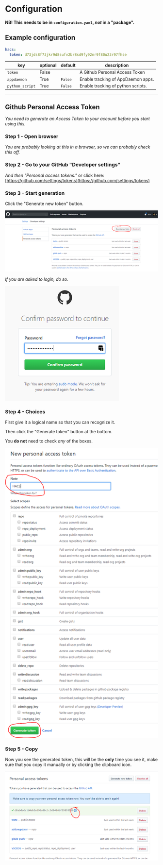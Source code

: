 # Configuration

**NB! This needs to be in `configuration.yaml`, _not_ in a "package".**

## Example configuration

```yaml
hacs:
  token: d73jds8f73jkr9d8sufv2br8sd9fy92nr9f80u23r97fhse
```

key | optional | default | description
-- | -- | -- | --
`token` | False | | A Github Personal Access Token
`appdaemon` | True | `False` | Enable tracking of AppDaemon apps.
`python_script` | True | `False` | Enable tracking of python scripts.

***

## Github Personal Access Token

_You need to generate an Access Token to your account before you start using this._

### Step 1 - Open browser

_You are probably looking at this in a browser, so we can probably check this off._

### Step 2 - Go to your GitHub "Developer settings"

_And then "Personal access tokens."_
or click here: [https://github.com/settings/tokens](https://github.com/settings/tokens)


### Step 3 - Start generation

Click the "Generate new token" button.

![token1](../images/token1.png)

_If you are asked to login, do so._

![token2](../images/token2.png)

### Step 4 - Choices

First give it a logical name so that you can recognize it.

Then click the "Generate token" button at the bottom.

You **do not** need to check _any_ of the boxes.

![token3](../images/token3.png)

### Step 5 - Copy

Now you see the generated token, this will be the **only** time you see it, make sure that you copy it manually or by clicking the clipboard icon.

![token4](../images/token4.png)
